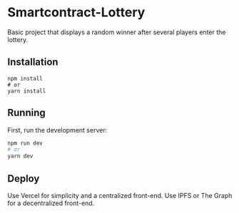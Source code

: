 
# Smartcontract-Lottery
Basic project that displays a random winner after several players enter the lottery.

## Installation
```
npm install
# or
yarn install
```

## Running

First, run the development server:

```bash
npm run dev
# or
yarn dev
```

## Deploy
Use Vercel for simplicity and a centralized front-end. Use IPFS or The Graph for a decentralized front-end.

